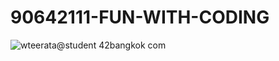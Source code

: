 # 90642111-FUN-WITH-CODING

![wteerata@student 42bangkok com](https://github.com/user-attachments/assets/3a601988-b5c0-45f1-ad3b-1d1e3a6c5030)
